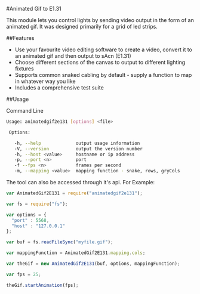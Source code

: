 #Animated Gif to E1.31

This module lets you control lights by sending video output in the form of an animated gif. It was designed primarily for a grid of led strips.

##Features
* Use your favourite video editing software to create a video, convert it to an animated gif and then output to sAcn (E1.31)
* Choose different sections of the canvas to output to different lighting fixtures
* Supports common snaked cabling by default - supply a function to map in whatever way you like
* Includes a comprehensive test suite

##Usage

Command Line

```bash
Usage: animatedgif2e131 [options] <file>

 Options:

   -h, --help             output usage information
   -V, --version          output the version number
   -h, --host <value>     hostname or ip address
   -p, --port <n>         port
   -f --fps <n>           frames per second
   -m, --mapping <value>  mapping function - snake, rows, gryCols

```

The tool can also be accessed through it's api. For Example:

```javascript
var AnimatedGif2E131 = require("animatedgif2e131");

var fs = require("fs");

var options = {
  "port" : 5568,
  "host" : "127.0.0.1"
};

var buf = fs.readFileSync("myfile.gif");

var mappingFunction = AnimatedGif2E131.mapping.cols;

var theGif = new AnimatedGif2E131(buf, options, mappingFunction);

var fps = 25;

theGif.startAnimation(fps);
```
